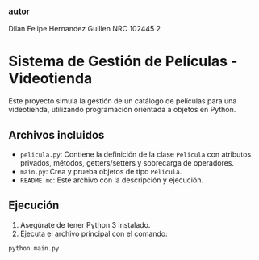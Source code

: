 ### autor
Dilan Felipe Hernandez Guillen
NRC 102445 2
# Sistema de Gestión de Películas - Videotienda

Este proyecto simula la gestión de un catálogo de películas para una videotienda, utilizando programación orientada a objetos en Python.

## Archivos incluidos

- `pelicula.py`: Contiene la definición de la clase `Pelicula` con atributos privados, métodos, getters/setters y sobrecarga de operadores.
- `main.py`: Crea y prueba objetos de tipo `Pelicula`.
- `README.md`: Este archivo con la descripción y ejecución.

## Ejecución

1. Asegúrate de tener Python 3 instalado.
2. Ejecuta el archivo principal con el comando:

```bash
python main.py
